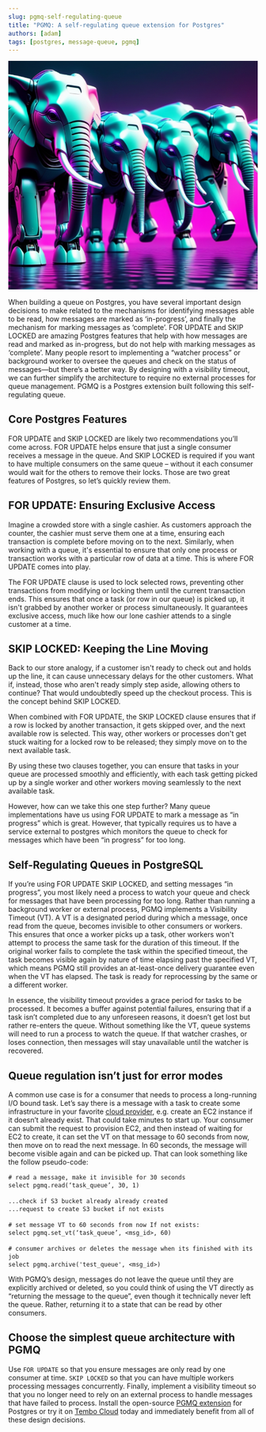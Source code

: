 ```yaml
---
slug: pgmq-self-regulating-queue
title: "PGMQ: A self-regulating queue extension for Postgres"
authors: [adam]
tags: [postgres, message-queue, pgmq]
---
```


<p align="center">
    <img src="./tembo-queue.png" alt="drawing" width="600"/>
</p>

When building a queue on Postgres, you have several important design decisions to make related to the mechanisms for identifying messages able to be read, how messages are marked as ‘in-progress’, and finally the mechanism for marking messages as ‘complete’. FOR UPDATE and SKIP LOCKED are amazing Postgres features that help with how messages are read and marked as in-progress, but  do not help with marking messages as ‘complete’. Many people resort to implementing a “watcher process” or background worker to oversee the queues and check on the status of messages—but there’s a better way. By designing with a visibility timeout, we can further simplify the architecture to require no external processes for queue management. PGMQ is a Postgres extension built following this self-regulating queue.

## Core Postgres Features

FOR UPDATE and SKIP LOCKED are likely two recommendations you’ll come across. FOR UPDATE helps ensure that just a single consumer receives a message in the queue. And SKIP LOCKED is required if you want to have multiple consumers on the same queue – without it each consumer would wait for the others to remove their locks. Those are two great features of Postgres, so let’s quickly review them.

## FOR UPDATE: Ensuring Exclusive Access

Imagine a crowded store with a single cashier. As customers approach the counter, the cashier must serve them one at a time, ensuring each transaction is complete before moving on to the next. Similarly, when working with a queue, it's essential to ensure that only one process or transaction works with a particular row of data at a time. This is where FOR UPDATE comes into play.

The FOR UPDATE clause is used to lock selected rows, preventing other transactions from modifying or locking them until the current transaction ends. This ensures that once a task (or row in our queue) is picked up, it isn't grabbed by another worker or process simultaneously. It guarantees exclusive access, much like how our lone cashier attends to a single customer at a time.

## SKIP LOCKED: Keeping the Line Moving

Back to our store analogy, if a customer isn't ready to check out and holds up the line, it can cause unnecessary delays for the other customers. What if, instead, those who aren't ready simply step aside, allowing others to continue? That would undoubtedly speed up the checkout process. This is the concept behind SKIP LOCKED.

When combined with FOR UPDATE, the SKIP LOCKED clause ensures that if a row is locked by another transaction, it gets skipped over, and the next available row is selected. This way, other workers or processes don't get stuck waiting for a locked row to be released; they simply move on to the next available task.

By using these two clauses together, you can ensure that tasks in your queue are processed smoothly and efficiently, with each task getting picked up by a single worker and other workers moving seamlessly to the next available task.

However, how can we take this one step further? Many queue implementations have us using FOR UPDATE to mark a message as “in progress” which is great. However, that typically requires us to have a service external to postgres which monitors the queue to check for messages which have been “in progress” for too long.

## Self-Regulating Queues in PostgreSQL

If you’re using FOR UPDATE SKIP LOCKED, and setting messages “in progress”, you most likely need a process to watch your queue and check for messages that have been processing for too long. Rather than running a background worker or external process, PGMQ implements a Visibility Timeout (VT). A VT is a designated period during which a message, once read from the queue, becomes invisible to other consumers or workers. This ensures that once a worker picks up a task, other workers won't attempt to process the same task for the duration of this timeout. If the original worker fails to complete the task within the specified timeout, the task becomes visible again by nature of time elapsing past the specified VT, which means PGMQ still provides an at-least-once delivery guarantee even when the VT has elapsed. The task is ready for reprocessing by the same or a different worker.

In essence, the visibility timeout provides a grace period for tasks to be processed. It becomes a buffer against potential failures, ensuring that if a task isn’t completed due to any unforeseen reasons, it doesn’t get lost but rather re-enters the queue. Without something like the VT, queue systems will need to run a process to watch the queue. If that watcher crashes, or loses connection, then messages will stay unavailable until the watcher is recovered.

## Queue regulation isn’t just for error modes

A common use case is for a consumer that needs to process a long-running I/O bound task. Let’s say there is a message with a task to create some infrastructure in your favorite [cloud provider](https://cloud.tembo.io), e.g. create an EC2 instance if it doesn’t already exist. That could take minutes to start up. Your consumer can submit the request to provision EC2, and then instead of waiting for EC2 to create, it can set the VT on that message to 60 seconds from now, then move on to read the next message. In 60 seconds, the message will become visible again and can be picked up.  That can look something like the follow pseudo-code:

```text
# read a message, make it invisible for 30 seconds
select pgmq.read(‘task_queue’, 30, 1)

...check if S3 bucket already already created
...request to create S3 bucket if not exists

# set message VT to 60 seconds from now If not exists: 
select pgmq.set_vt(‘task_queue’, <msg_id>, 60)

# consumer archives or deletes the message when its finished with its job
select pgmq.archive('test_queue', <msg_id>)
```

With PGMQ’s design, messages do not leave the queue until they are explicitly archived or deleted, so you could think of using the VT directly as “returning the message to the queue”, even though it technically never left the queue. Rather, returning it to a state that can be read by other consumers.

## Choose the simplest queue architecture with PGMQ

Use `FOR UPDATE` so that you ensure messages are only read by one consumer at time. `SKIP LOCKED` so that you can have multiple workers processing messages concurrently. Finally, implement a visibility timeout so that you no longer need to rely on an external process to handle messages that have failed to process. Install the open-source [PGMQ extension](https://github.com/tembo-io/pgmq) for Postgres or try it on [Tembo Cloud](https://cloud.tembo.io) today and immediately benefit from all of these design decisions.
